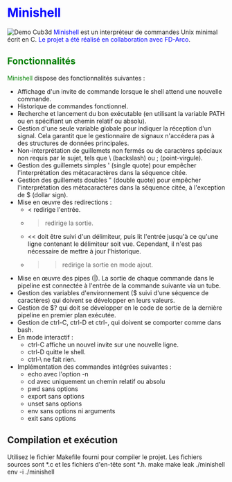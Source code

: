 # <span style="color:blue">Minishell</span>
![Demo Cub3d](assets/Minishell.gif)
<span style="color:blue">Minishell</span> est un interpréteur de commandes Unix minimal écrit en C.
<span style="color:blue">Le projet a été réalisé en collaboration avec FD-Arco</span>.

## <span style="color:green">Fonctionnalités</span>

<span style="color:green">Minishell</span> dispose des fonctionnalités suivantes :

- Affichage d'un invite de commande lorsque le shell attend une nouvelle commande.
- Historique de commandes fonctionnel.
- Recherche et lancement du bon exécutable (en utilisant la variable PATH ou en spécifiant un chemin relatif ou absolu).
- Gestion d'une seule variable globale pour indiquer la réception d'un signal. Cela garantit que le gestionnaire de signaux n'accédera pas à des structures de données principales.
- Non-interprétation de guillemets non fermés ou de caractères spéciaux non requis par le sujet, tels que \ (backslash) ou ; (point-virgule).
- Gestion des guillemets simples ' (single quote) pour empêcher l'interprétation des métacaractères dans la séquence citée.
- Gestion des guillemets doubles " (double quote) pour empêcher l'interprétation des métacaractères dans la séquence citée, à l'exception de $ (dollar sign).
- Mise en œuvre des redirections :
  - < redirige l'entrée.
  - > redirige la sortie.
  - << doit être suivi d'un délimiteur, puis lit l'entrée jusqu'à ce qu'une ligne contenant le délimiteur soit vue. Cependant, il n'est pas nécessaire de mettre à jour l'historique.
  - >> redirige la sortie en mode ajout.
- Mise en œuvre des pipes (|). La sortie de chaque commande dans le pipeline est connectée à l'entrée de la commande suivante via un tube.
- Gestion des variables d'environnement ($ suivi d'une séquence de caractères) qui doivent se développer en leurs valeurs.
- Gestion de $? qui doit se développer en le code de sortie de la dernière pipeline en premier plan exécutée.
- Gestion de ctrl-C, ctrl-D et ctrl-\, qui doivent se comporter comme dans bash.
- En mode interactif :
  - ctrl-C affiche un nouvel invite sur une nouvelle ligne.
  - ctrl-D quitte le shell.
  - ctrl-\ ne fait rien.
- Implémentation des commandes intégrées suivantes :
  - echo avec l'option -n
  - cd avec uniquement un chemin relatif ou absolu
  - pwd sans options
  - export sans options
  - unset sans options
  - env sans options ni arguments
  - exit sans options

## Compilation et exécution

Utilisez le fichier Makefile fourni pour compiler le projet. Les fichiers sources sont *.c et les fichiers d'en-tête sont *.h.
make
make leak
./minishell
env -i ./minishell



